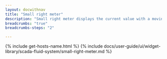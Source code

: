 ```yaml
---
layout: docwithnav
title: "Small right meter"
description: "Small right meter displays the current value with a moving pointer on the scale."
breadcrumbs: "true"
breadcrumbs-steps: "2"

---
```

{% include get-hosts-name.html %}
{% include docs/user-guide/ui/widget-library/scada-fluid-system/small-right-meter.md %}
